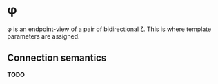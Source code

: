 # φ
φ is an endpoint-view of a pair of bidirectional [ζ](zeta.md). This is where template parameters are assigned.


## Connection semantics
**TODO**
